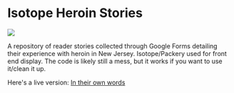 <h1>Isotope Heroin Stories</h1>

<img src="https://s3.amazonaws.com/nj-data/herointown-stories/gitimg1.png">

<p>A repository of reader stories collected through Google Forms detailing their experience with heroin in New Jersey.  Isotope/Packery used for front end display.  The code is likely still a mess, but it works if you want to use it/clean it up.</p>

<p>Here's a live version:  <a href="http://www.nj.com/news/index.ssf/2015/12/herointown_nj_in_their_own_words.html">In their own words</a>
